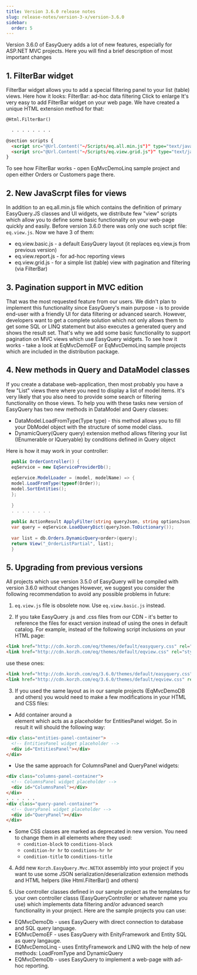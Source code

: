 ```yaml
---
title: Version 3.6.0 release notes
slug: release-notes/version-3-x/version-3.6.0
sidebar:
  order: 5
---
```


Version 3.6.0 of EasyQuery adds a lot of new features, especially for ASP.NET MVC projects.
Here you will find a brief description of most important changes

## 1. FilterBar widget
FilterBar widget allows you to add a special filtering panel to your list (table) views. Here how it looks:
FilterBar: ad-hoc data filtering Click to enlarge
It's very easy to add FilterBar widget on your web page. We have created a unique HTML extension method for that:

```html
@Html.FilterBar()

  . . . . . . . . 

@section scripts {
  <script src="@Url.Content("~/Scripts/eq.all.min.js")" type="text/javascript"></script>
  <script src="@Url.Content("~/Scripts/eq.view.grid.js")" type="text/javascript"></script> 
}
```

To see how FilterBar works - open EqMvcDemoLinq sample project and open either Orders or Customers page there.

## 2. New JavaScrpt files for views

In addition to an eq.all.min.js file which contains the definition of primary EasyQuery.JS classes and UI widgets, we distribute few "view" scripts which allow you to define some basic functionality on your web-page quickly and easily. 
Before version 3.6.0 there was only one such script file: `eq.view.js`. Now we have 3 of them:

  * eq.view.basic.js - a default EasyQuery layout (it replaces eq.view.js from previous version)
  * eq.view.report.js - for ad-hoc reporting views
  * eq.view.grid.js - for a simple list (table) view with pagination and filtering (via FilterBar)


## 3. Pagination support in MVC edition
That was the most requested feature from our users. We didn't plan to implement this functionality since EasyQuery's main purpose - is to provide end-user with a friendly UI for data filtering or advanced search. However, developers want to get a complete solution which not only allows them to get some SQL or LINQ statement but also executes a generated query and shows the result set. 
That's why we add some basic functionality to support pagination on MVC views which use EasyQuery widgets. 
To see how it works - take a look at EqMvcDemoEF or EqMvcDemoLinq sample projects which are included in the distribution package.

## 4. New methods in Query and DataModel classes

If you create a database web-application, then most probably you have a few "List" views there where you need to display a list of model items. It's very likely that you also need to provide some search or filtering functionality on those views. To help you with these tasks new version of EasyQuery has two new methods in DataModel and Query classes:

  * DataModel.LoadFromType(Type type) - this method allows you to fill your DbModel object with the structure of some model class.
  * DynamicQuery(Query query) extension method allows filtering your list (IEnumerable or IQueryable) by conditions defined in Query object

Here is how it may work in your controller:
```c#
  public OrderController() {
  eqService = new EqServiceProviderDb();
 
  eqService.ModelLoader = (model, modelName) => {
  model.LoadFromType(typeof(Order));
  model.SortEntities();
  };
  
  }
  . . . . . . . .
 
  public ActionResult ApplyFilter(string queryJson, string optionsJson) {
  var query = eqService.LoadQueryDict(queryJson.ToDictionary());
 
  var list = db.Orders.DynamicQuery<order>(query);
  return View("_OrderListPartial", list);
  }
```

## 5. Upgrading from previous versions
All projects which use version 3.5.0 of EasyQuery will be compiled with version 3.6.0 without changes 
However, we suggest you consider the following recommendation to avoid any possible problems in future:

1) `eq.view.js` file is obsolete now. Use `eq.view.basic.js` instead.

2) If you take EasyQuery .js and .css files from our CDN - it's better to reference the files for exact version instead of using the ones in default catalog. For example, instead of the following script inclusions on your HTML page:
```html
<link href="http://cdn.korzh.com/eq/themes/default/easyquery.css" rel="stylesheet" type="text/css" media="screen" />
<link href="http://cdn.korzh.com/eq/themes/default/eqview.css" rel="stylesheet" type="text/css" />
```

use these ones:

```html
<link href="http://cdn.korzh.com/eq/3.6.0/themes/default/easyquery.css" rel="stylesheet" type="text/css" media="screen" />
<link href="http://cdn.korzh.com/eq/3.6.0/themes/default/eqview.css" rel="stylesheet" type="text/css" />
```
  

3) If you used the same layout as in our sample projects (EqMvcDemoDB and others) you would need to make a few modifications in your HTML and CSS files:

* Add container around a <div> element which acts as a placeholder for EntitiesPanel widget. So in result it will should the following way:

```html
<div class="entities-panel-container">
  <!-- EntitiesPanel widget placeholder -->
  <div id="EntitiesPanel"></div>
</div>
```

  * Use the same approach for ColumnsPanel and QueryPanel widgets:
```html
<div class="columns-panel-container">
  <!-- ColumnsPanel widget placeholder -->
  <div id="ColumnsPanel"></div>
</div>
. . . . . .
<div class="query-panel-container">
  <!-- QueryPanel widget placeholder -->
  <div id="QueryPanel"></div>
</div>
```

* Some CSS classes are marked as deprecated in new version. You need to change them in all elements where they used:
  * `condition-block` to `conditions-block` 
  * `condition-hr hr` to `conditions-hr hr`
  * `condition-title` to `conditions-title`
  

4) Add new `Korzh.EasyQuery.Mvc.NETXX` assembly into your project if you want to use some JSON serialization/deserialization extension methods and HTML helpers (like Html.FilterBar() and others)
  

5) Use controller classes defined in our sample project as the templates for your own controller classs (EasyQueryController or whatever name you use) which implements data filtering and/or advanced search functionality in your project. Here are the sample projects you can use:
  * EQMvcDemoDb - uses EasyQuery with direct connection to database and SQL query language.
  * EQMvcDemoEF - uses EasyQuery with EnityFramework and Entity SQL as query langauge.
  * EQMvcDemoLinq - uses EntityFramework and LINQ with the help of new methods: LoadFromType and DynamicQuery
  * EQMvcDemoDb - uses EasyQuery to implement a web-page with ad-hoc reporting.

